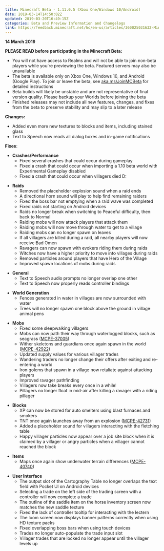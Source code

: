 ```yaml
---
title: Minecraft Beta - 1.11.0.5 (Xbox One/Windows 10/Android)
date: 2019-03-14T14:50:02Z
updated: 2019-03-20T16:49:15Z
categories: Beta and Preview Information and Changelogs
link: https://feedback.minecraft.net/hc/en-us/articles/360025031632-Minecraft-Beta-1-11-0-5-Xbox-One-Windows-10-Android-
---
```


**14 March 2019**

**PLEASE READ before participating in the Minecraft Beta:**

- You will not have access to Realms and will not be able to join non-beta players while you're previewing the beta. Featured servers may also be unavailable
- The beta is available only on Xbox One, Windows 10, and Android (Google Play). To join or leave the beta, see [aka.ms/JoinMCBeta](https://feedback.minecraft.net/hc/en-us/articles/%20aka.ms/JoinMCBeta) for detailed instructions
- Beta builds will likely be unstable and are not representative of final version quality. Please backup your Worlds before joining the beta
- Finished releases may not include all new features, changes, and fixes from the beta to preserve stability and may slip to a later release

**Changes:**

- Added even more new textures to blocks and items, including stained glass
- Text to Speech now reads all dialog boxes and in-game notifications

**Fixes:**

- **Crashes/Performance**
  - Fixed several crashes that could occur during gameplay 
  - Fixed a crash that could occur when importing a 1.10 beta world with Experimental Gameplay disabled
  - Fixed a crash that could occur when villagers died D:

<!-- -->

- **Raids**
  - Removed the placeholder explosion sound when a raid ends 
  - A directional horn sound will play to help find remaining raiders 
  - Fixed the boss bar not emptying when a raid wave was completed 
  - Fixed raids not starting on Android devices 
  - Raids no longer break when switching to Peaceful difficulty, then back to Normal 
  - Raiding mobs will now attack players that attack them
  - Raiding mobs will now move through water to get to a village 
  - Raiding mobs can no longer spawn on leaves 
  - If all villagers are killed during a raid, all nearby players will now receive Bad Omen 
  - Ravagers can now spawn with evokers riding them during raids 
  - Witches now have a higher priority to move into villages during raids 
  - Removed particles around players that have Hero of the Village
  - Improved spawn locations of mobs during raids

<!-- -->

- **General**
  - Text to Speech audio prompts no longer overlap one other 
  - Text to Speech now properly reads controller bindings  

<!-- -->

- **World Generation**
  - Fences generated in water in villages are now surrounded with water 
  - Trees will no longer spawn one block above the ground in village animal pens 

<!-- -->

- **Mobs**
  - Fixed some sleepwalking villagers 
  - Mobs can now path their way through waterlogged blocks, such as seagrass ([MCPE-37005](https://bugs.mojang.com/browse/MCPE-37005))
  - Wither skeletons and guardians once again spawn in the world ([MCPE-42922](https://bugs.mojang.com/browse/MCPE-42922))
  - Updated supply values for various villager trades
  - Wandering traders no longer change their offers after exiting and re-entering a world 
  - Iron golems that spawn in a village now retaliate against attacking players
  - Improved ravager pathfinding 
  - Villagers now take breaks every once in a while! 
  - Pillagers no longer float in mid-air after killing a ravager with a riding pillager 

<!-- -->

- **Blocks**
  - XP can now be stored for auto smelters using blast furnaces and smokers
  - TNT once again launches away from an explosion ([MCPE-42731](https://bugs.mojang.com/browse/MCPE-42731))
  - Added a placeholder sound for villagers interacting with the fletching table 
  - Happy villager particles now appear over a job site block when it is claimed by a villager or angry particles when a villager cannot reached the block 

<!-- -->

- **Items**
  - Maps once again show underwater terrain differences ([MCPE-40740](https://bugs.mojang.com/browse/MCPE-40740))

<!-- -->

- **User Interface**
  - The output slot of the Cartography Table no longer overlaps the text field with Pocket UI on Android devices 
  - Selecting a trade on the left side of the trading screen with a controller will now complete a trade 
  - The outline of the saddle item on the horse inventory screen now matches the new saddle texture 
  - Fixed the lack of controller tooltip for interacting with the lectern 
  - The loom screen now displays banner patterns correctly when using HD texture packs 
  - Fixed overlapping boss bars when using touch devices 
  - Trades no longer auto-populate the trade input slot
  - Villager trades that are locked no longer appear until the villager levels up
